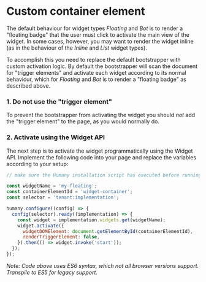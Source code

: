 # Custom container element
The default behaviour for widget types _Floating_ and _Bot_ is to render a "floating badge" that the user must click to activate the main view of the widget. In some cases, however, you may want to render the widget inline (as in the behaviour of the _Inline_ and _List_ widget types).

To accomplish this you need to replace the default bootstrapper with custom activation logic. By default the bootstrapper will scan the document for "trigger elements" and activate each widget according to its normal behaviour, which for _Floating_ and _Bot_ is to render a "floating badge" as described above.

### 1. Do not use the "trigger element"
To prevent the bootstrapper from activating the widget you should _not_ add the "trigger element" to the page, as you would normally do.

### 2. Activate using the Widget API
The next step is to activate the widget programmatically using the Widget API. Implement the following code into your page and replace the variables according to your setup:

```javascript
// make sure the Humany installation script has executed before running this code

const widgetName = 'my-floating';
const containerElementId = 'widget-container';
const selector = 'tenant:implementation';

humany.configure((config) => {
  config(selector).ready((implementation) => {
    const widget = implementation.widgets.get(widgetName);
    widget.activate({
      widgetDOMElement: document.getElementById(containerElementId),
      renderTriggerElement: false,
    }).then(() => widget.invoke('start'));
  });
});
```
_Note: Code above uses ES6 syntax, which not all browser versions support. Transpile to ES5 for legacy support._